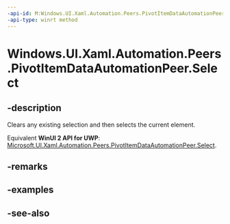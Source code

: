 ```yaml
---
-api-id: M:Windows.UI.Xaml.Automation.Peers.PivotItemDataAutomationPeer.Select
-api-type: winrt method
---
```


<!-- Method syntax
public void Select()
-->

# Windows.UI.Xaml.Automation.Peers.PivotItemDataAutomationPeer.Select

## -description
Clears any existing selection and then selects the current element.

Equivalent **WinUI 2 API for UWP**: [Microsoft.UI.Xaml.Automation.Peers.PivotItemDataAutomationPeer.Select](/windows/winui/api/microsoft.ui.xaml.automation.peers.pivotitemdataautomationpeer.select).

## -remarks

## -examples

## -see-also
